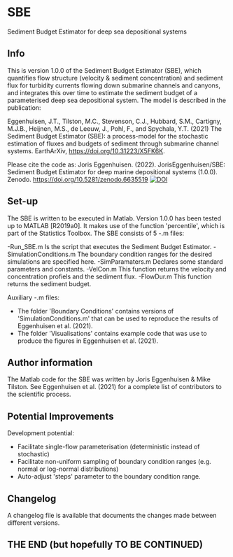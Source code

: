 # SBE
Sediment Budget Estimator for deep sea depositional systems

## Info

This is version 1.0.0 of the Sediment Budget Estimator (SBE), which quantifies flow structure (velocity & sediment concentration) and sediment flux for turbidity currents flowing down submarine channels and canyons, and integrates this over time to estimate the sediment budget of a parameterised deep sea depositional system. The model is described in the publication:

Eggenhuisen, J.T., Tilston, M.C., Stevenson, C.J., Hubbard, S.M., Cartigny, M.J.B., Heijnen, M.S., de Leeuw, J., Pohl, F., and Spychala, Y.T. (2021) The Sediment Budget Estimator (SBE): a process-model for the stochastic estimation of fluxes and budgets of sediment through submarine channel systems. EarthArXiv, https://doi.org/10.31223/X5FK6K. 

Please cite the code as: 
Joris Eggenhuisen. (2022). JorisEggenhuisen/SBE: Sediment Budget Estimator for deep marine depositional systems (1.0.0). Zenodo. https://doi.org/10.5281/zenodo.6635519 
[![DOI](https://zenodo.org/badge/485391707.svg)](https://zenodo.org/badge/latestdoi/485391707)

## Set-up

The SBE is written to be executed in Matlab. Version 1.0.0 has been tested up to MATLAB [R2019a0]. It makes use of the function 'percentile', which is part of the Statistics Toolbox. The SBE consists of 5 -.m files:

-Run_SBE.m Is the script that executes the Sediment Budget Estimator.
-SimulationConditions.m The boundary condition ranges for the desired simulations are specified here.
-SimParamaters.m Declares some standard parameters and constants.
-VelCon.m This function returns the velocity and concentration profiels and the sediment flux.
-FlowDur.m This function returns the sediment budget.

Auxiliary -.m files:

- The folder 'Boundary Conditions' contains versions of 'SimulationConditions.m' that can be used to reproduce the results of Eggenhuisen et al. (2021).
- The folder 'Visualisations' contains example code that was use to produce the figures in Eggenhuisen et al. (2021). 

## Author information 

The Matlab code for the SBE was written by Joris Eggenhuisen & Mike Tilston. See Eggenhuisen et al. (2021) for a complete list of contributors to the scientific process.

## Potential Improvements 

Development potential:
- Facilitate single-flow parameterisation (deterministic instead of stochastic)
- Facilitate non-uniform sampling of boundary condition ranges (e.g. normal or log-normal distributions) 
- Auto-adjust 'steps' parameter to the boundary condition range.

## Changelog

A changelog file is available that documents the changes made between different versions.

## THE END (but hopefully TO BE CONTINUED)
